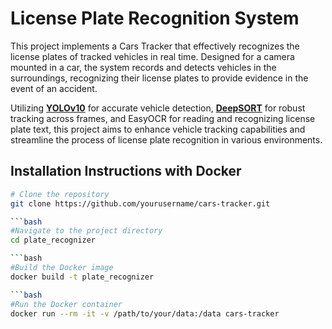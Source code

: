 # License Plate Recognition System
This project implements a Cars Tracker that effectively recognizes the license plates of tracked vehicles in real time. Designed for a camera mounted in a car, the system records and detects vehicles in the surroundings, recognizing their license plates to provide evidence in the event of an accident.
 
Utilizing [**YOLOv10**](https://github.com/THU-MIG/yolov10) for accurate vehicle detection,  [**DeepSORT**](https://pypi.org/project/deep-sort-realtime/) for robust tracking across frames, and EasyOCR for reading and recognizing license plate text, this project aims to enhance vehicle tracking capabilities and streamline the process of license plate recognition in various environments.






## Installation Instructions with Docker

```bash
# Clone the repository
git clone https://github.com/yourusername/cars-tracker.git

```bash
#Navigate to the project directory
cd plate_recognizer

```bash
#Build the Docker image
docker build -t plate_recognizer

```bash
#Run the Docker container
docker run --rm -it -v /path/to/your/data:/data cars-tracker

    



